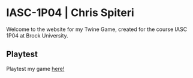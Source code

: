 # IASC-1P04 | Chris Spiteri

Welcome to the website for my Twine Game, created for the course IASC 1P04 at Brock University.

## Playtest

Playtest my game [here!]()
